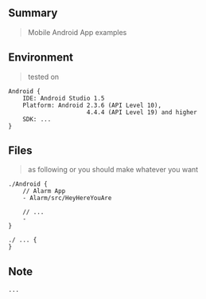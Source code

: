 Summary
----------
> Mobile Android App examples


Environment
----------
> tested on

    Android {
        IDE: Android Studio 1.5
        Platform: Android 2.3.6 (API Level 10),
                          4.4.4 (API Level 19) and higher
        SDK: ...
    }


Files
----------
> as following or you should make whatever you want

    ./Android {
        // Alarm App
        - Alarm/src/HeyHereYouAre

        // ...
        -
    }

    ./ ... {
    }
	  

Note
----------
>
    ...


